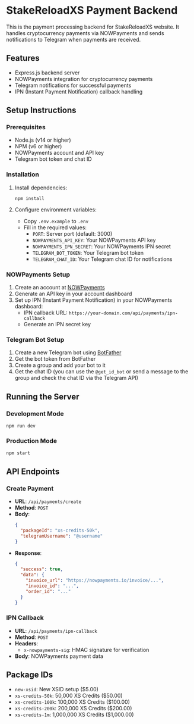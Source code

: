 # StakeReloadXS Payment Backend

This is the payment processing backend for StakeReloadXS website. It handles cryptocurrency payments via NOWPayments and sends notifications to Telegram when payments are received.

## Features

- Express.js backend server
- NOWPayments integration for cryptocurrency payments
- Telegram notifications for successful payments
- IPN (Instant Payment Notification) callback handling

## Setup Instructions

### Prerequisites

- Node.js (v14 or higher)
- NPM (v6 or higher)
- NOWPayments account and API key
- Telegram bot token and chat ID

### Installation

1. Install dependencies:
   ```
   npm install
   ```

2. Configure environment variables:
   - Copy `.env.example` to `.env`
   - Fill in the required values:
     - `PORT`: Server port (default: 3000)
     - `NOWPAYMENTS_API_KEY`: Your NOWPayments API key
     - `NOWPAYMENTS_IPN_SECRET`: Your NOWPayments IPN secret
     - `TELEGRAM_BOT_TOKEN`: Your Telegram bot token
     - `TELEGRAM_CHAT_ID`: Your Telegram chat ID for notifications

### NOWPayments Setup

1. Create an account at [NOWPayments](https://nowpayments.io/)
2. Generate an API key in your account dashboard
3. Set up IPN (Instant Payment Notification) in your NOWPayments dashboard:
   - IPN callback URL: `https://your-domain.com/api/payments/ipn-callback`
   - Generate an IPN secret key

### Telegram Bot Setup

1. Create a new Telegram bot using [BotFather](https://t.me/botfather)
2. Get the bot token from BotFather
3. Create a group and add your bot to it
4. Get the chat ID (you can use the `@get_id_bot` or send a message to the group and check the chat ID via the Telegram API)

## Running the Server

### Development Mode

```
npm run dev
```

### Production Mode

```
npm start
```

## API Endpoints

### Create Payment

- **URL**: `/api/payments/create`
- **Method**: `POST`
- **Body**:
  ```json
  {
    "packageId": "xs-credits-50k",
    "telegramUsername": "@username"
  }
  ```
- **Response**:
  ```json
  {
    "success": true,
    "data": {
      "invoice_url": "https://nowpayments.io/invoice/...",
      "invoice_id": "...",
      "order_id": "..."
    }
  }
  ```

### IPN Callback

- **URL**: `/api/payments/ipn-callback`
- **Method**: `POST`
- **Headers**:
  - `x-nowpayments-sig`: HMAC signature for verification
- **Body**: NOWPayments payment data

## Package IDs

- `new-xsid`: New XSID setup ($5.00)
- `xs-credits-50k`: 50,000 XS Credits ($50.00)
- `xs-credits-100k`: 100,000 XS Credits ($100.00)
- `xs-credits-200k`: 200,000 XS Credits ($200.00)
- `xs-credits-1m`: 1,000,000 XS Credits ($1,000.00)
